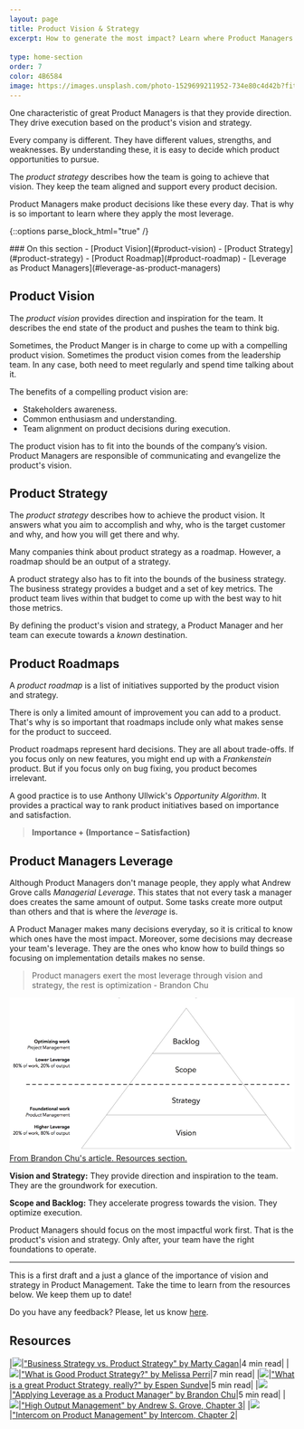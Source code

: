 ```yaml
---
layout: page
title: Product Vision & Strategy 
excerpt: How to generate the most impact? Learn where Product Managers apply the most leverage.

type: home-section
order: 7
color: 4B6584
image: https://images.unsplash.com/photo-1529699211952-734e80c4d42b?fit=crop&w=300&q=80
---
```


One characteristic of great Product Managers is that they provide direction. They drive execution based on the product's vision and strategy.

Every company is different. They have different values, strengths, and weaknesses. By understanding these, it is easy to decide which product opportunities to pursue.

The *product strategy* describes how the team is going to achieve that vision. They keep the team aligned and support every product decision.

Product Managers make product decisions like these every day. That is why is so important to learn where they apply the most leverage.

{::options parse_block_html="true" /}
<div class="table-of-content">
### On this section
- [Product Vision](#product-vision)
- [Product Strategy](#product-strategy)
- [Product Roadmap](#product-roadmap)
- [Leverage as Product Managers](#leverage-as-product-managers)
</div>

## Product Vision

The *product vision* provides direction and inspiration for the team.  It describes the end state of the product and pushes the team to think big.

Sometimes, the Product Manger is in charge to come up with a compelling product vision. Sometimes the product vision comes from the leadership team. In any case, both need to meet regularly and spend time talking about it.

The benefits of a compelling product vision are:
- Stakeholders awareness.
- Common enthusiasm and understanding.
- Team alignment on product decisions during execution.

The product vision has to fit into the bounds of the company’s vision. Product Managers are responsible of communicating and evangelize the product's vision.

## Product Strategy

The *product strategy* describes how to achieve the product vision. It answers what you aim to accomplish and why, who is the target customer and why, and how you will get there and why. 

Many companies think about product strategy as a roadmap. However, a roadmap should be an output of a strategy.

A product strategy also has to fit into the bounds of the business strategy. The business strategy provides a budget and a set of key metrics. The product team lives within that budget to come up with the best way to hit those metrics.

By defining the product's vision and strategy, a Product Manager and her team can execute towards a *known* destination.

## Product Roadmaps

A *product roadmap* is a list of initiatives supported by the product vision and strategy.

There is only a limited amount of improvement you can add to a product. That's why is so important that roadmaps include only what makes sense for the product to succeed.

Product roadmaps represent hard decisions. They are all about trade-offs. If you focus only on new features, you might end up with a *Frankenstein* product. But if you focus only on bug fixing, you product becomes irrelevant.

A good practice is to use Anthony Ullwick's *Opportunity Algorithm*. It provides a practical way to rank product initiatives based on importance and satisfaction.

> **Importance + (Importance – Satisfaction)**

## Product Managers Leverage

Although Product Managers don't manage people, they apply what Andrew Grove calls *Managerial Leverage*. This states that not every task a manager does creates the same amount of output. Some tasks create more output than others and that is where the *leverage* is.

A Product Manager makes many decisions everyday, so it is critical to know which ones have the most impact. Moreover, some decisions may decrease your team's leverage. They are the ones who know how to build things so focusing on implementation details makes no sense.

> Product managers exert the most leverage through vision and strategy, the rest is optimization - Brandon Chu

![](images/vision_strategy_pyramid.png "Vision & Strategy Pyramid")
<span>[From Brandon Chu's article. Resources section.](#resources)</span>

**Vision and Strategy:** They provide direction and inspiration to the team. They are the groundwork for execution.

**Scope and Backlog:** They accelerate progress towards the vision. They optimize execution.

Product Managers should focus on the most impactful work first. That is the product's vision and strategy. Only after, your team have the right foundations to operate.

---

This is a first draft and a just a glance of the importance of vision and strategy in Product Management. Take the time to learn from the resources below. We keep them up to date!

Do you have any feedback? Please, let us know [here](https://forms.gle/8VSU94ehuD1EBGG46).

## Resources

|![](https://img.icons8.com/ios/50/000000/notepad.png)|["Business Strategy vs. Product Strategy" by Marty Cagan](https://svpg.com/business-strategy-vs-product-strategy/)|4 min read|
|![](https://img.icons8.com/ios/50/000000/notepad.png)|["What is Good Product Strategy?" by Melissa Perri](https://medium.com/@melissaperri/what-is-good-product-strategy-8d5587cb7429)|7 min read|
|![](https://img.icons8.com/ios/50/000000/notepad.png)|["What is a great Product Strategy, really?" by Espen Sundve](https://uxdesign.cc/what-is-a-great-product-strategy-really-d22b14d54e8)|5 min read|
|![](https://img.icons8.com/ios/50/000000/notepad.png)|["Applying Leverage as a Product Manager" by Brandon Chu](https://blackboxofpm.com/applying-leverage-as-a-product-manager-ffad4a99db24)|5 min read|
|![](https://img.icons8.com/ios/50/000000/book.png)|["High Output Management" by Andrew S. Grove, Chapter 3](https://www.amazon.com/High-Output-Management-Andrew-Grove-ebook/dp/B015VACHOK/)|
|![](https://img.icons8.com/ios/50/000000/book.png)|["Intercom on Product Management" by Intercom, Chapter 2](https://www.intercom.com/books/product-management)|